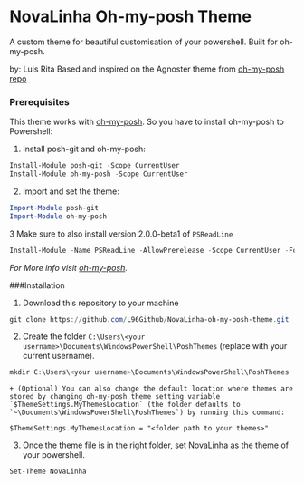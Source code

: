 # NovaLinha Oh-my-posh Theme
A custom theme for beautiful customisation of your powershell. Built for oh-my-posh.

by: Luis Rita
Based and inspired on the Agnoster theme from [oh-my-posh repo](https://github.com/JanDeDobbeleer/oh-my-posh)

### Prerequisites
This theme works with [oh-my-posh](https://github.com/JanDeDobbeleer/oh-my-posh). 
So you have to install oh-my-posh to Powershell:
1. Install posh-git and oh-my-posh:

  ```powershell
  Install-Module posh-git -Scope CurrentUser
  Install-Module oh-my-posh -Scope CurrentUser
  ```

2. Import and set the theme:

  ```powershell
  Import-Module posh-git
  Import-Module oh-my-posh
  ```

3 Make sure to also install version 2.0.0-beta1 of `PSReadLine`

  ```powershell 
  Install-Module -Name PSReadLine -AllowPrerelease -Scope CurrentUser -Force
  ```
    
  *For More info visit [oh-my-posh](https://github.com/JanDeDobbeleer/oh-my-posh).*

###Installation

1. Download this repository to your machine
  ```powershell 
  git clone https://github.com/L96Github/NovaLinha-oh-my-posh-theme.git
  ```

2. Create the folder `C:\Users\<your username>\Documents\WindowsPowerShell\PoshThemes` (replace <your username> with your current username). 
  ```powershell 
  mkdir C:\Users\<your username>\Documents\WindowsPowerShell\PoshThemes
  ```
  
    + (Optional) You can also change the default location where themes are stored by changing oh-my-posh theme setting variable `$ThemeSettings.MyThemesLocation` (the folder defaults to `~\Documents\WindowsPowerShell\PoshThemes`) by running this command:
`$ThemeSettings.MyThemesLocation = "<folder path to your themes>"`

3. Once the theme file is in the right folder, set NovaLinha as the theme of your powershell.

```powershell 
Set-Theme NovaLinha
```

